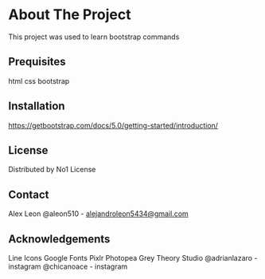 # About The Project
This project was used to learn bootstrap commands

## Prequisites
html
css
bootstrap

## Installation

https://getbootstrap.com/docs/5.0/getting-started/introduction/

## License

Distributed by No1 License

## Contact

Alex Leon @aleon510 - alejandroleon5434@gmail.com

## Acknowledgements
Line Icons
Google Fonts
Pixlr
Photopea
Grey Theory Studio
@adrianlazaro - instagram
@chicanoace - instagram